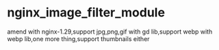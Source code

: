 # nginx_image_filter_module
amend with nginx-1.29,support jpg,png,gif with gd lib,support webp with webp lib,one more thing,support thumbnails either
